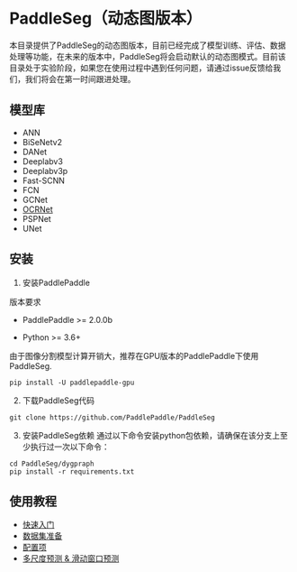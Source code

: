 # PaddleSeg（动态图版本）

本目录提供了PaddleSeg的动态图版本，目前已经完成了模型训练、评估、数据处理等功能，在未来的版本中，PaddleSeg将会启动默认的动态图模式。目前该目录处于实验阶段，如果您在使用过程中遇到任何问题，请通过issue反馈给我们，我们将会在第一时间跟进处理。

## 模型库

* ANN
* BiSeNetv2
* DANet
* Deeplabv3
* Deeplabv3p
* Fast-SCNN
* FCN
* GCNet
* [OCRNet](https://github.com/nepeplwu/PaddleSeg/blob/develop/dygraph/configs/ocrnet/README.md)
* PSPNet
* UNet

## 安装

1. 安装PaddlePaddle

版本要求

* PaddlePaddle >= 2.0.0b

* Python >= 3.6+

由于图像分割模型计算开销大，推荐在GPU版本的PaddlePaddle下使用PaddleSeg.

```shell
pip install -U paddlepaddle-gpu
```

2. 下载PaddleSeg代码
```shell
git clone https://github.com/PaddlePaddle/PaddleSeg
```

3. 安装PaddleSeg依赖
通过以下命令安装python包依赖，请确保在该分支上至少执行过一次以下命令：

```
cd PaddleSeg/dygpraph
pip install -r requirements.txt
```

## 使用教程

* [快速入门](./docs/quick_start.md)
* [数据集准备](./docs/data_prepare.md)
* [配置项](./configs)
* [多尺度预测 & 滑动窗口预测](./docs/infer.md)
